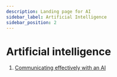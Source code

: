 ```yaml
---
description: Landing page for AI
sidebar_label: Artificial Intelligence
sidebar_position: 2
---
```


# Artificial intelligence

1. [Communicating effectively with an AI](https://learnprompting.org/docs/intro)
